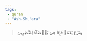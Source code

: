 ```yaml
---
tags: 
 - quran 
 - "Ash-Shu'ara"
---
```


> وَنَزَعَ يَدَهُۥ فَإِذَا هِيَ بَيۡضَآءُ لِلنَّـٰظِرِينَ
